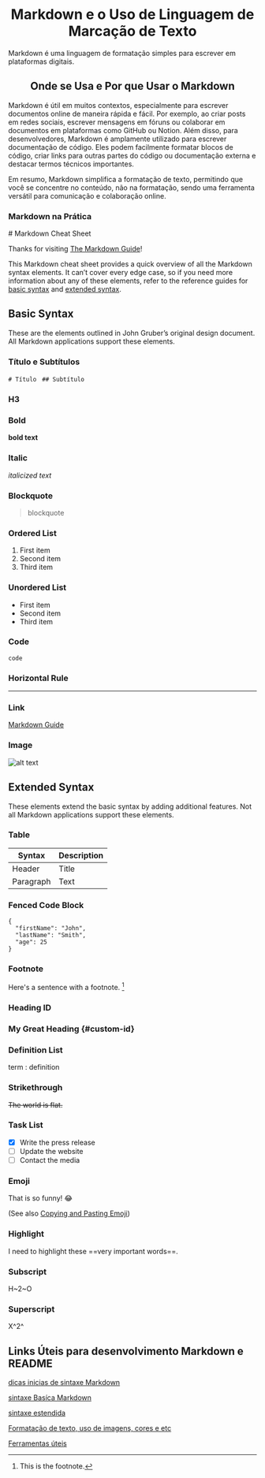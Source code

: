 <h1 align='center'>
Markdown e o Uso de Linguagem de Marcação de Texto  </h1>
  Markdown é uma linguagem de formatação simples para escrever em plataformas digitais.
<h2 align='center'>
  Onde se Usa e Por que Usar o Markdown </h2>
Markdown é útil em muitos contextos, especialmente para escrever documentos online de maneira rápida e fácil. Por exemplo, ao criar posts em redes sociais, escrever mensagens em fóruns ou colaborar em documentos em plataformas como GitHub ou Notion.
Além disso, para desenvolvedores, Markdown é amplamente utilizado para escrever documentação de código. Eles podem facilmente formatar blocos de código, criar links para outras partes do código ou documentação externa e destacar termos técnicos importantes.

Em resumo, Markdown simplifica a formatação de texto, permitindo que você se concentre no conteúdo, não na formatação, sendo uma ferramenta versátil para comunicação e colaboração online.

<h3> Markdown na Prática</h3>
# Markdown Cheat Sheet

Thanks for visiting [The Markdown Guide](https://www.markdownguide.org)!

This Markdown cheat sheet provides a quick overview of all the Markdown syntax elements. It can’t cover every edge case, so if you need more information about any of these elements, refer to the reference guides for [basic syntax](https://www.markdownguide.org/basic-syntax/) and [extended syntax](https://www.markdownguide.org/extended-syntax/).

## Basic Syntax

These are the elements outlined in John Gruber’s original design document. All Markdown applications support these elements.

### Título e Subtítulos

`# Título `
`## Subtítulo` 
### H3

### Bold

**bold text**

### Italic

*italicized text*

### Blockquote

> blockquote

### Ordered List

1. First item
2. Second item
3. Third item

### Unordered List

- First item
- Second item
- Third item

### Code

`code`

### Horizontal Rule

---

### Link

[Markdown Guide](https://www.markdownguide.org)

### Image

![alt text](https://www.markdownguide.org/assets/images/tux.png)

## Extended Syntax

These elements extend the basic syntax by adding additional features. Not all Markdown applications support these elements.

### Table

| Syntax | Description |
| ----------- | ----------- |
| Header | Title |
| Paragraph | Text |

### Fenced Code Block

```
{
  "firstName": "John",
  "lastName": "Smith",
  "age": 25
}
```

### Footnote

Here's a sentence with a footnote. [^1]

[^1]: This is the footnote.

### Heading ID

### My Great Heading {#custom-id}

### Definition List

term
: definition

### Strikethrough

~~The world is flat.~~

### Task List

- [x] Write the press release
- [ ] Update the website
- [ ] Contact the media

### Emoji

That is so funny! :joy:

(See also [Copying and Pasting Emoji](https://www.markdownguide.org/extended-syntax/#copying-and-pasting-emoji))

### Highlight

I need to highlight these ==very important words==.

### Subscript

H~2~O

### Superscript

X^2^
## Links Úteis para desenvolvimento Markdown e README
[dicas inicias de sintaxe Markdown](https://www.markdownguide.org/cheat-sheet/) 

[sintaxe Basíca Markdown](https://www.markdownguide.org/basic-syntax/)

[sintaxe estendida](https://www.markdownguide.org/extended-syntax/)

[Formatação de texto, uso de imagens, cores e etc](https://www.markdownguide.org/hacks/)

[Ferramentas úteis](https://www.markdownguide.org/tools/)






